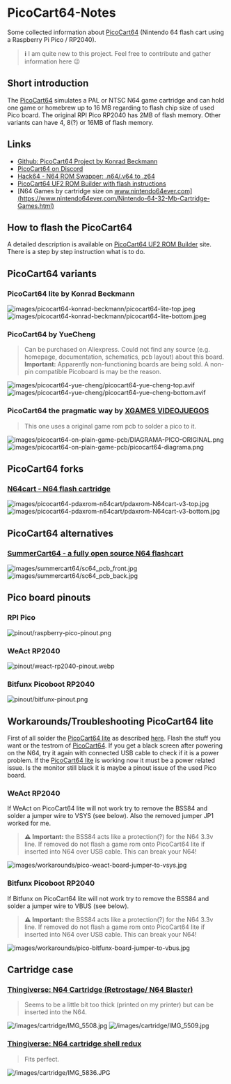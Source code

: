 # PicoCart64-Notes

Some collected information about [PicoCart64](https://github.com/kbeckmann/PicoCart64) (Nintendo 64 flash cart using a Raspberry Pi Pico / RP2040).

> **ℹ️** I am quite new to this project. Feel free to contribute and gather information here 😉

## Short introduction

The [PicoCart64](https://github.com/kbeckmann/PicoCart64) simulates a PAL or NTSC N64 game cartridge and can hold one game or homebrew up to 16 MB regarding to flash chip size of used Pico board. The original RPI Pico RP2040 has 2MB of flash memory. Other variants can have 4, 8(?) or 16MB of flash memory.

## Links

* [Github: PicoCart64 Project by Konrad Beckmann](https://github.com/kbeckmann/PicoCart64)
* [PicoCart64 on Discord](https://discord.gg/CGTjxkVr7P)
* [Hack64 - N64 ROM Swapper: .n64/.v64 to .z64](https://hack64.net/tools/swapper.php)
* [PicoCart64 UF2 ROM Builder with flash instructions](https://kbeckmann.github.io/PicoCart64/)
* [N64 Games by cartridge size on www.nintendo64ever.com](https://www.nintendo64ever.com/Nintendo-64-32-Mb-Cartridge-Games.html)

## How to flash the PicoCart64

A detailed description is available on [PicoCart64 UF2 ROM Builder](https://kbeckmann.github.io/PicoCart64/) site. There is a step by step instruction what is to do.

## PicoCart64 variants

### PicoCart64 lite by Konrad Beckmann

![images/picocart64-konrad-beckmann/picocart64-lite-top.jpeg](images/picocart64-konrad-beckmann/picocart64-lite-top.jpeg)
![images/picocart64-konrad-beckmann/picocart64-lite-bottom.jpeg](images/picocart64-konrad-beckmann/picocart64-lite-bottom.jpeg)

### PicoCart64 by YueCheng

> Can be purchased on Aliexpress. Could not find any source (e.g. homepage, documentation, schematics, pcb layout) about this board.
> **Important:** Apparently non-functioning boards are being sold. A non-pin compatible Picoboard is may be the reason.

![images/picocart64-yue-cheng/picocart64-yue-cheng-top.avif](images/picocart64-yue-cheng/picocart64-yue-cheng-top.avif)
![images/picocart64-yue-cheng/picocart64-yue-cheng-bottom.avif](images/picocart64-yue-cheng/picocart64-yue-cheng-bottom.avif)

### PicoCart64 the pragmatic way by [XGAMES VIDEOJUEGOS](https://www.youtube.com/@DAVIDXGAMESmx)

> This one uses a original game rom pcb to solder a pico to it.

![images/picocart64-on-plain-game-pcb/DIAGRAMA-PICO-ORIGINAL.png](images/picocart64-on-plain-game-pcb/DIAGRAMA-PICO-ORIGINAL.png)
![images/picocart64-on-plain-game-pcb/picocart64-diagrama.png](images/picocart64-on-plain-game-pcb/picocart64-diagrama.png)

## PicoCart64 forks

### [N64cart - N64 flash cartridge](https://github.com/pdaxrom/N64cart)

![images/picocart64-pdaxrom-n64cart/pdaxrom-N64cart-v3-top.jpg](images/picocart64-pdaxrom-n64cart/pdaxrom-N64cart-v3-top.jpg)
![images/picocart64-pdaxrom-n64cart/pdaxrom-N64cart-v3-bottom.jpg](images/picocart64-pdaxrom-n64cart/pdaxrom-N64cart-v3-bottom.jpg)

## PicoCart64 alternatives

### [SummerCart64 - a fully open source N64 flashcart](https://github.com/Polprzewodnikowy/SummerCart64)

![images/summercart64/sc64_pcb_front.jpg](images/summercart64/sc64_pcb_front.jpg)
![images/summercart64/sc64_pcb_back.jpg](images/summercart64/sc64_pcb_back.jpg)

## Pico board pinouts

### RPI Pico

![pinout/raspberry-pico-pinout.png](pinout/raspberry-pico-pinout.png)

### WeAct RP2040

![pinout/weact-rp2040-pinout.webp](pinout/weact-rp2040-pinout.webp)

### Bitfunx Picoboot RP2040

![pinout/bitfunx-pinout.png](pinout/bitfunx-pinout.png)

## Workarounds/Troubleshooting PicoCart64 lite

First of all solder the [PicoCart64 lite](https://github.com/kbeckmann/PicoCart64) as described [here](https://github.com/kbeckmann/PicoCart64). Flash the stuff you want or the testrom of [PicoCart64](https://github.com/kbeckmann/PicoCart64). If you get a black screen after powering on the N64, try it again with connected USB cable to check if it is a power problem.
If the [PicoCart64 lite](https://github.com/kbeckmann/PicoCart64) is working now it must be a power related issue.
Is the monitor still black it is maybe a pinout issue of the used Pico board.

### WeAct RP2040

If WeAct on PicoCart64 lite will not work try to remove the BSS84 and solder a jumper wire to VSYS (see below). Also the removed jumper JP1 worked for me.

> **⚠️ Important:** the BSS84 acts like a protection(?) for the N64 3.3v line. If removed do not flash a game rom onto PicoCart64 lite if inserted into N64 over USB cable. This can break your N64!

![images/workarounds/pico-weact-board-jumper-to-vsys.jpg](images/workarounds/pico-weact-board-jumper-to-vsys.jpg)

### Bitfunx Picoboot RP2040

If Bitfunx on PicoCart64 lite will not work try to remove the BSS84 and solder a jumper wire to VBUS (see below).

> **⚠️ Important:** the BSS84 acts like a protection(?) for the N64 3.3v line. If removed do not flash a game rom onto PicoCart64 lite if inserted into N64 over USB cable. This can break your N64!

![images/workarounds/pico-bitfunx-board-jumper-to-vbus.jpg](images/workarounds/pico-bitfunx-board-jumper-to-vbus.jpg)

## Cartridge case

### [Thingiverse: N64 Cartridge (Retrostage/ N64 Blaster)](https://www.thingiverse.com/thing:4462321)

> Seems to be a little bit too thick (printed on my printer) but can be inserted into the N64. 

![/images/cartridge/IMG_5508.jpg](/images/cartridge/IMG_5508.jpg)
![/images/cartridge/IMG_5509.jpg](/images/cartridge/IMG_5509.jpg)

### [Thingiverse: N64 cartridge shell redux](https://www.thingiverse.com/thing:5153622)

> Fits perfect.

![/images/cartridge/IMG_5836.JPG](/images/cartridge/IMG_5836.JPG)
